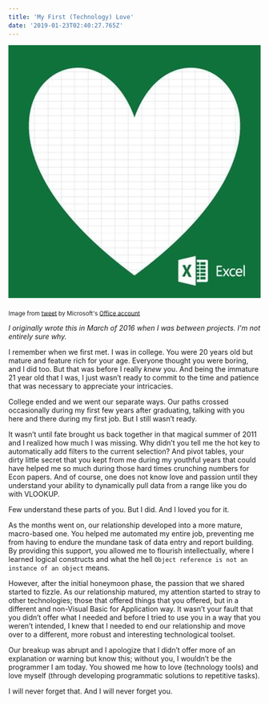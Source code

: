 ```yaml
---
title: 'My First (Technology) Love'
date: '2019-01-23T02:40:27.765Z'
---
```


![I love(d) Excel](./excel-love.jpg)

<sub>Image from [tweet](https://twitter.com/office/status/326733209779990528) by Microsoft's [Office account](https://twitter.com/Office)</sub>

_I originally wrote this in March of 2016 when I was between projects. I'm not entirely sure why._

I remember when we first met. I was in college. You were 20 years old but mature and feature rich for your age. Everyone thought you were boring, and I did too. But that was before I really _knew_ you. And being the immature 21 year old that I was, I just wasn’t ready to commit to the time and patience that was necessary to appreciate your intricacies.

College ended and we went our separate ways. Our paths crossed occasionally during my first few years after graduating, talking with you here and there during my first job. But I still wasn’t ready.

It wasn’t until fate brought us back together in that magical summer of 2011 and I realized how much I was missing. Why didn’t you tell me the hot key to automatically add filters to the current selection? And pivot tables, your dirty little secret that you kept from me during my youthful years that could have helped me so much during those hard times crunching numbers for Econ papers. And of course, one does not know love and passion until they understand your ability to dynamically pull data from a range like you do with VLOOKUP.

Few understand these parts of you. But I did. And I loved you for it.

As the months went on, our relationship developed into a more mature, macro-based one. You helped me automated my entire job, preventing me from having to endure the mundane task of data entry and report building. By providing this support, you allowed me to flourish intellectually, where I learned logical constructs and what the hell `Object reference is not an instance of an object` means.

However, after the initial honeymoon phase, the passion that we shared started to fizzle. As our relationship matured, my attention started to stray to other technologies; those that offered things that you offered, but in a different and non-Visual Basic for Application way. It wasn’t your fault that you didn’t offer what I needed and before I tried to use you in a way that you weren’t intended, I knew that I needed to end our relationship and move over to a different, more robust and interesting technological toolset.

Our breakup was abrupt and I apologize that I didn’t offer more of an explanation or warning but know this; without you, I wouldn’t be the programmer I am today. You showed me how to love (technology tools) and love myself (through developing programmatic solutions to repetitive tasks).

I will never forget that. And I will never forget you.

